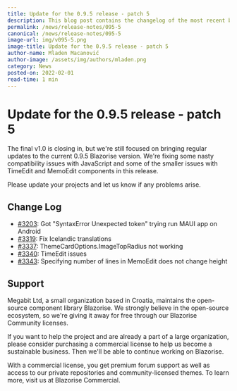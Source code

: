 ```yaml
---
title: Update for the 0.9.5 release - patch 5
description: This blog post contains the changelog of the most recent bug fixes included in the Blazorise v0.9.5.5 release.
permalink: /news/release-notes/095-5
canonical: /news/release-notes/095-5
image-url: img/v095-5.png
image-title: Update for the 0.9.5 release - patch 5
author-name: Mladen Macanović
author-image: /assets/img/authors/mladen.png
category: News
posted-on: 2022-02-01
read-time: 1 min
---
```


# Update for the 0.9.5 release - patch 5

The final v1.0 is closing in, but we're still focused on bringing regular updates to the current 0.9.5 Blazorise version. We're fixing some nasty compatibility issues with JavaScript and some of the smaller issues with TimeEdit and MemoEdit components in this release.

Please update your projects and let us know if any problems arise.

## Change Log

- [#3203](https://github.com/Megabit/Blazorise/issues/3203): Got "SyntaxError Unexpected token" trying run MAUI app on Android
- [#3319](https://github.com/Megabit/Blazorise/issues/3319): Fix Icelandic translations
- [#3337](https://github.com/Megabit/Blazorise/issues/3337): ThemeCardOptions.ImageTopRadius not working
- [#3340](https://github.com/Megabit/Blazorise/issues/3340): TimeEdit issues
- [#3343](https://github.com/Megabit/Blazorise/issues/3343): Specifying number of lines in MemoEdit does not change height

## Support

Megabit Ltd, a small organization based in Croatia, maintains the open-source component library Blazorise. We strongly believe in the open-source ecosystem, so we're giving it away for free through our Blazorise Community licenses.

If you want to help the project and are already a part of a large organization, please consider purchasing a commercial license to help us become a sustainable business. Then we'll be able to continue working on Blazorise.

With a commercial license, you get premium forum support as well as access to our private repositories and community-licensed themes. To learn more, visit us at Blazorise Commercial.
